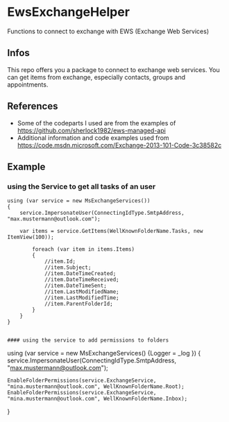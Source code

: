 # EwsExchangeHelper
Functions to connect to exchange with EWS (Exchange Web Services)

## Infos
This repo offers you a package to connect to exchange web services. You can get items from exchange, especially contacts, groups and appointments.


## References
* Some of the codeparts I used are from the examples of https://github.com/sherlock1982/ews-managed-api
* Additional information and code examples used from https://code.msdn.microsoft.com/Exchange-2013-101-Code-3c38582c

## Example
### using the Service to get all tasks of an user

```
using (var service = new MsExchangeServices())
{
	service.ImpersonateUser(ConnectingIdType.SmtpAddress, "max.mustermann@outlook.com");

	var items = service.GetItems(WellKnownFolderName.Tasks, new ItemView(100));
	
		foreach (var item in items.Items)
		{
			//item.Id;
			//item.Subject;
			//item.DateTimeCreated;
			//item.DateTimeReceived;
			//item.DateTimeSent;
			//item.LastModifiedName;
			//item.LastModifiedTime;
			//item.ParentFolderId;
		}
	}
}


#### using the service to add permissions to folders
```
using (var service = new MsExchangeServices() {Logger = _log })
{
	service.ImpersonateUser(ConnectingIdType.SmtpAddress, "max.mustermann@outlook.com");

	EnableFolderPermissions(service.ExchangeService, "mina.mustermann@outlook.com", WellKnownFolderName.Root);
	EnableFolderPermissions(service.ExchangeService, "mina.mustermann@outlook.com", WellKnownFolderName.Inbox);
}
```
